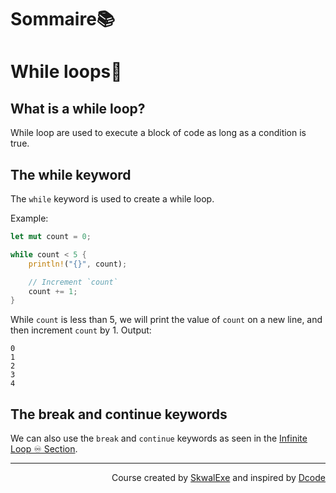 # Sommaire📚

# While loops🔁
## What is a while loop?
While loop are used to execute a block of code as long as a condition is true.
## The while keyword
The `while` keyword is used to create a while loop. 

Example:

```rust
let mut count = 0;

while count < 5 {
    println!("{}", count);

    // Increment `count`
    count += 1;
}
```
While `count` is less than 5, we will print the value of `count` on a new line, and then increment `count` by 1.
Output:
```
0
1
2
3
4
```
## The break and continue keywords
We can also use the `break` and `continue` keywords as seen in the [Infinite Loop ♾️ Section](https://github.com/SkwalExe/learn-rust/tree/main/course/infinite-loop).



<!--
---

<p align="right"><a href="https://github.com/SkwalExe/learn-rust/tree/main/course/variable-data-types">Next Section ⏭️</a></p>
-->

---

<p align="right">Course created by <a href="https://github.com/SkwalExe/" target="_blank">SkwalExe</a> and inspired by <a href="https://www.youtube.com/watch?v=vOMJlQ5B-M0&list=PLVvjrrRCBy2JSHf9tGxGKJ-bYAN_uDCUL" target="_blank">Dcode</a></p>